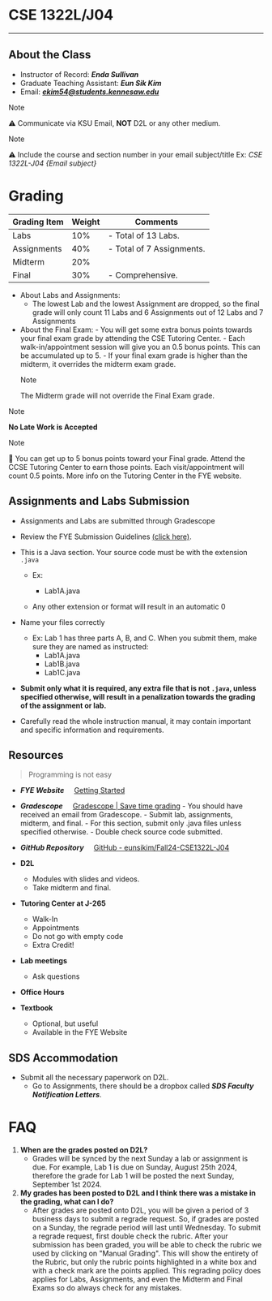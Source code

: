 # CSE 1322L/J04

---

## About the Class

-   Instructor of Record: **_Enda Sullivan_**
-   Graduate Teaching Assistant: **_Eun Sik Kim_**
-   Email: ***ekim54@students.kennesaw.edu***

> [!Note]
> ⚠️ Communicate via KSU Email, **NOT** D2L or any other medium.

> [!Note]
> ⚠️ Include the course and section number in your email subject/title
> Ex: _CSE 1322L-J04 {Email subject}_

# Grading

| Grading Item | Weight | Comments                  |
| ------------ | ------ | ------------------------- |
| Labs         | 10%    | - Total of 13 Labs.       |
| Assignments  | 40%    | - Total of 7 Assignments. |
| Midterm      | 20%    |                           |
| Final        | 30%    | - Comprehensive.          |

-   About Labs and Assignments:
    -   The lowest Lab and the lowest Assignment are dropped, so the final grade will only count 11 Labs and 6 Assignments out of 12 Labs and 7 Assignments
-   About the Final Exam: - You will get some extra bonus points towards your final exam grade by attending the CSE Tutoring Center. - Each walk-in/appointment session will give you an 0.5 bonus points. This can be accumulated up to 5. - If your final exam grade is higher than the midterm, it overrides the midterm exam grade.
    > [!Note]
    > The Midterm grade will not override the Final Exam grade.

> [!Note]
> **No Late Work is Accepted**

> [!Note]
> 📌 You can get up to 5 bonus points toward your Final grade.
> Attend the CCSE Tutoring Center to earn those points. Each visit/appointment will count 0.5 points.
> More info on the Tutoring Center in the FYE website.

## Assignments and Labs Submission

-   Assignments and Labs are submitted through Gradescope
-   Review the FYE Submission Guidelines
    [(click here)](https://ccse.kennesaw.edu/fye/submissionguidelines.php).
-   This is a Java section. Your source code must be with the extension `.java`

    -   Ex:

        -   Lab1A.java

    -   Any other extension or format will result in an automatic 0

-   Name your files correctly

    -   Ex:
        Lab 1 has three parts A, B, and C. When you submit them, make sure they are named as instructed:
        -   Lab1A.java
        -   Lab1B.java
        -   Lab1C.java

-   **Submit only what it is required, any extra file that is not `.java`, unless specified otherwise, will result in a penalization towards the grading of the assignment or lab.**
-   Carefully read the whole instruction manual, it may contain important and specific information and requirements.

## Resources

> Programming is not easy

-   **_FYE Website_**
        [Getting Started](https://ccse.kennesaw.edu/fye/getting_started.php)

-   **_Gradescope_**
        [Gradescope | Save time grading](https://www.gradescope.com/) - You should have received an email from Gradescope. - Submit lab, assignments, midterm, and final. - For this section, submit only .java files unless specified otherwise. - Double check source code submitted.
-   **_GitHub Repository_**
        [GitHub - eunsikim/Fall24-CSE1322L-J04](https://github.com/eunsikim/Fall24-CSE1322L-J04)

-   **D2L**

    -   Modules with slides and videos.
    -   Take midterm and final.

-   **Tutoring Center at J-265**

    -   Walk-In
    -   Appointments
    -   Do not go with empty code
    -   Extra Credit!

-   **Lab meetings**

    -   Ask questions

-   **Office Hours**

-   **Textbook**
    -   Optional, but useful
    -   Available in the FYE Website

## SDS Accommodation

-   Submit all the necessary paperwork on D2L.
    -   Go to Assignments, there should be a dropbox called **_SDS Faculty Notification Letters_**.

# FAQ

1. **When are the grades posted on D2L?**
    - Grades will be synced by the next Sunday a lab or assignment is due. For example, Lab 1 is due on Sunday, August 25th 2024, therefore the grade for Lab 1 will be posted the next Sunday, September 1st 2024.
2. **My grades has been posted to D2L and I think there was a mistake in the grading, what can I do?**
    - After grades are posted onto D2L, you will be given a period of 3 business days to submit a regrade request. So, if grades are posted on a Sunday, the regrade period will last until Wednesday. To submit a regrade request, first double check the rubric. After your submission has been graded, you will be able to check the rubric we used by clicking on "Manual Grading". This will show the entirety of the Rubric, but only the rubric points highlighted in a white box and with a check mark are the points applied. This regrading policy does applies for Labs, Assignments, and even the Midterm and Final Exams so do always check for any mistakes.
